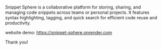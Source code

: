 Snippet Sphere is a collaborative platform for storing, sharing, and managing code snippets across teams or personal projects. It features syntax highlighting, tagging, and quick search for efficient code reuse and productivity.


website demo:
https://snippet-sphere.onrender.com

Thank you!
